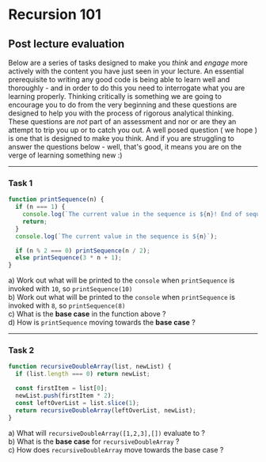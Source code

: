 # Recursion 101

## Post lecture evaluation

Below are a series of tasks designed to make you _think_ and _engage_ more actively with the content you have just seen in your lecture. An essential prerequisite to writing any good code is being able to learn well and thoroughly - and in order to do this you need to interrogate what you are learning properly. Thinking critically is something we are going to encourage you to do from the very beginning and these questions are designed to help you with the process of rigorous analytical thinking.
​
These questions are _not_ part of an assessment and nor or are they an attempt to trip you up or to catch you out. A well posed question ( we hope ) is one that is designed to make you think. And if you are struggling to answer the questions below - well, that's good, it means you are on the verge of learning something new :)
​

---

### Task 1

```js
function printSequence(n) {
  if (n === 1) {
    console.log(`The current value in the sequence is ${n}! End of sequence`);
    return;
  }
  console.log(`The current value in the sequence is ${n}`);

  if (n % 2 === 0) printSequence(n / 2);
  else printSequence(3 * n + 1);
}
```

a) Work out what will be printed to the `console` when `printSequence` is invoked with `10`, so `printSequence(10)`</br>
b) Work out what will be printed to the `console` when `printSequence` is invoked with `8`, so `printSequence(8)`</br>
c) What is the **base case** in the function above ?</br>
d) How is `printSequence` moving towards the **base case** ?

---

### Task 2

```js
function recursiveDoubleArray(list, newList) {
  if (list.length === 0) return newList;

  const firstItem = list[0];
  newList.push(firstItem * 2);
  const leftOverList = list.slice(1);
  return recursiveDoubleArray(leftOverList, newList);
}
```

a) What will `recursiveDoubleArray([1,2,3],[])` evaluate to ?</br>
b) What is the **base case** for `recursiveDoubleArray` ?</br>
c) How does `recursiveDoubleArray` move towards the base case ?
